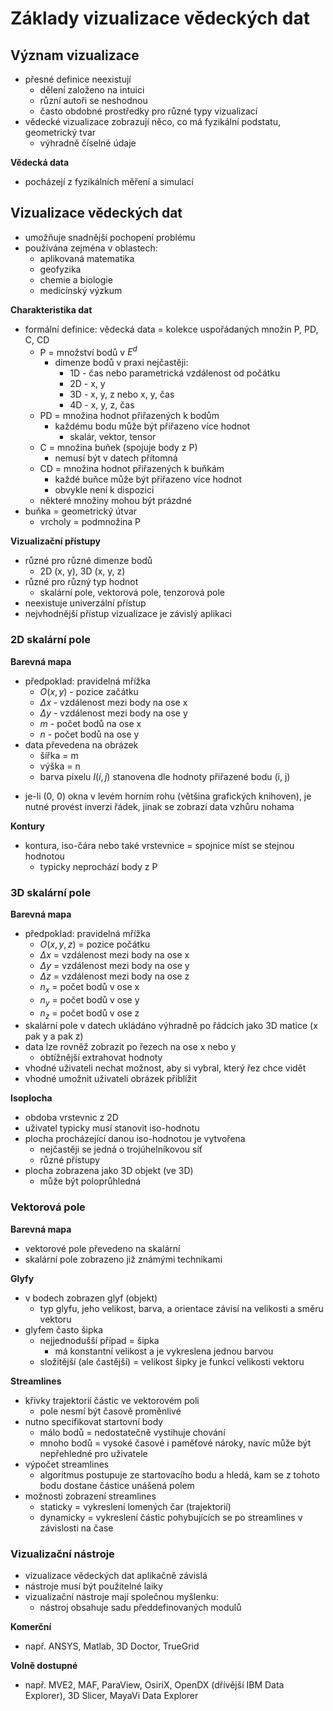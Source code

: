 # Základy vizualizace vědeckých dat

## Význam vizualizace

- přesné definice neexistují
	- dělení založeno na intuici
	- různí autoři se neshodnou
	- často obdobné prostředky pro různé typy vizualizací
- vědecké vizualizace zobrazují něco, co má fyzikální podstatu, geometrický tvar
	- výhradně číselné údaje

**Vědecká data**
- pocházejí z fyzikálních měření a simulací

## Vizualizace vědeckých dat

- umožňuje snadnější pochopení problému
- používána zejména v oblastech:
	- aplikovaná matematika
	- geofyzika
	- chemie a biologie
	- medicínský výzkum

**Charakteristika dat**
- formální definice: vědecká data = kolekce uspořádaných množin P, PD, C, CD
	- P = množství bodů v $E^d$
		- dimenze bodů v praxi nejčastěji:
			- 1D - čas nebo parametrická vzdálenost od počátku
			- 2D - x, y
			- 3D - x, y, z nebo x, y, čas
			- 4D - x, y, z, čas
	- PD = množina hodnot přiřazených k bodům
		- každému bodu může být přiřazeno více hodnot
			- skalár, vektor, tensor
	- C = množina buňek (spojuje body z P)
		- nemusí být v datech přítomná
	- CD = množina hodnot přiřazených k buňkám
		- každé buňce může být přiřazeno více hodnot
		- obvykle není k dispozici
	- některé množiny mohou být prázdné
- buňka = geometrický útvar
	- vrcholy = podmnožina P

**Vizualizační přístupy**
- různé pro různé dimenze bodů
	- 2D (x, y), 3D (x, y, z)
- různé pro různý typ hodnot  
	- skalární pole, vektorová pole, tenzorová pole  
- neexistuje univerzální přístup  
- nejvhodnější přístup vizualizace je závislý aplikaci

### 2D skalární pole

**Barevná mapa**
- předpoklad: pravidelná mřížka
	- $O(x, y)$ - pozice začátku
	- $\Delta x$ - vzdálenost mezi body na ose x
	- $\Delta y$ - vzdálenost mezi body na ose y
	- $m$ - počet bodů na ose x
	- $n$ - počet bodů na ose y
- data převedena na obrázek
	- šířka = m
	- výška = n
	- barva pixelu $I(i, j)$ stanovena dle hodnoty přiřazené bodu (i, j)
+ je-li (0, 0) okna v levém horním rohu (většina grafických knihoven), je nutné provést inverzi řádek, jinak se zobrazí data vzhůru nohama

**Kontury**
- kontura, iso-čára nebo také vrstevnice = spojnice míst se stejnou hodnotou
	- typicky neprochází body z P

### 3D skalární pole

**Barevná mapa**
- předpoklad: pravidelná mřížka
	- $O(x, y, z)$ = pozice počátku
	- $\Delta x$ = vzdálenost mezi body na ose x
	- $\Delta y$ = vzdálenost mezi body na ose y
	- $\Delta z$ = vzdálenost mezi body na ose z
	- $n_{x}$ = počet bodů v ose x
	- $n_{y}$ = počet bodů v ose y
	- $n_{z}$ = počet bodů v ose z
- skalární pole v datech ukládáno výhradně po řádcích jako 3D matice (x pak y a pak z)
- data lze rovněž zobrazit po řezech na ose x nebo y
	- obtížnější extrahovat hodnoty
- vhodné uživateli nechat možnost, aby si vybral, který řez chce vidět
- vhodné umožnit uživateli obrázek přiblížit

**Isoplocha**
- obdoba vrstevnic z 2D  
- uživatel typicky musí stanovit iso-hodnotu  
- plocha procházející danou iso-hodnotou je vytvořena  
	- nejčastěji se jedná o trojúhelníkovou síť  
	- různé přístupy
- plocha zobrazena jako 3D objekt (ve 3D)
	- může být poloprůhledná

### Vektorová pole

**Barevná mapa**
- vektorové pole převedeno na skalární  
- skalární pole zobrazeno již známými technikami

**Glyfy**
- v bodech zobrazen glyf (objekt)  
	- typ glyfu, jeho velikost, barva, a orientace závisí na velikosti a směru vektoru  
- glyfem často šipka  
	- nejjednodušší případ = šipka
		- má konstantní velikost a je vykreslena jednou barvou
	- složitější (ale častější) = velikost šipky je funkcí velikosti vektoru

**Streamlines**
- křivky trajektorií částic ve vektorovém poli  
	- pole nesmí být časově proměnlivé  
- nutno specifikovat startovní body  
	- málo bodů = nedostatečně vystihuje chování
	- mnoho bodů = vysoké časové i paměťové nároky, navíc může být nepřehledné pro uživatele
- výpočet streamlines  
	- algoritmus postupuje ze startovacího bodu a hledá, kam se z tohoto bodu dostane částice unášená polem
- možnosti zobrazení streamlines  
	- staticky = vykreslení lomených čar (trajektorií)  
	- dynamicky = vykreslení částic pohybujících se po streamlines v závislosti na čase

### Vizualizační nástroje

- vizualizace vědeckých dat aplikačně závislá
- nástroje musí být použitelné laiky
- vizualizační nástroje mají společnou myšlenku:
	- nástroj obsahuje sadu předdefinovaných modulů

**Komerční**
- např. ANSYS, Matlab, 3D Doctor, TrueGrid

**Volně dostupné**
- např. MVE2, MAF, ParaView, OsiriX, OpenDX (dřívější IBM Data Explorer), 3D Slicer, MayaVi Data Explorer